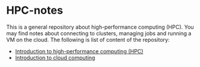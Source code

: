 # HPC-notes

This is a general repository about high-performance computing (HPC). You may find notes about connecting to clusters, managing jobs and running a VM on the cloud. The following is list of content of the repository:
- [Introduction to high-performance computing (HPC)](https://github.com/ashki23/HPC-notes/blob/master/HPC_intro.md)
- [Introduction to cloud computing](https://github.com/ashki23/HPC-notes/blob/master/Cloud_intro.md)
